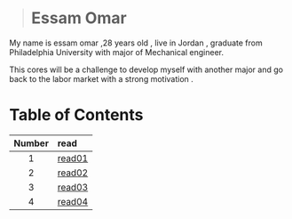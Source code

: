 ># Essam Omar

 My name is essam omar ,28 years old , live in Jordan , graduate from Philadelphia University with major of Mechanical engineer.  

 This cores will be a challenge to develop myself with another major and go back to the labor market with a strong  motivation .

# Table of Contents 

| Number| read            |
| :---: | :----------     |
|  1    | [read01](read01)|
|  2    | [read02](read02)|
|  3    | [read03](read03)|
|  4    | [read04](read04)|